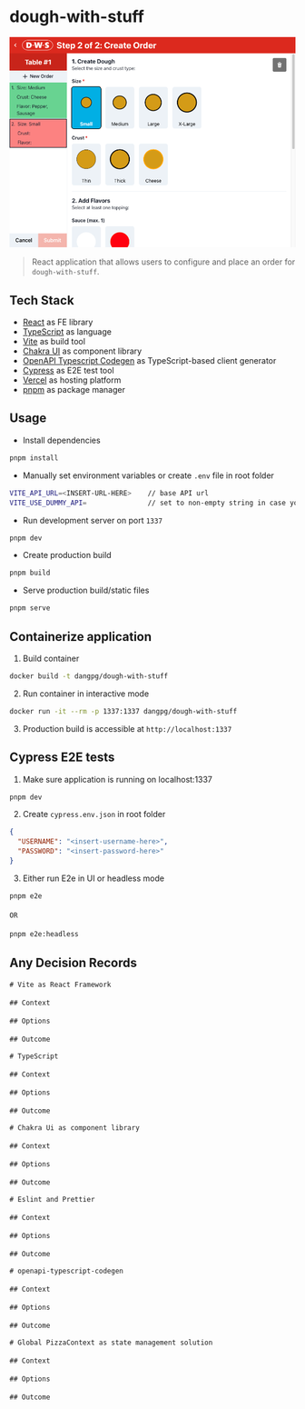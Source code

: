 # dough-with-stuff

![DWS Logo](screenshot.png)

> React application that allows users to configure and place an order for `dough-with-stuff`.

## Tech Stack

- [React](https://react.dev/) as FE library
- [TypeScript](https://www.typescriptlang.org/) as language
- [Vite](https://vitejs.dev/) as build tool
- [Chakra UI](https://chakra-ui.com/) as component library
- [OpenAPI Typescript Codegen](https://github.com/ferdikoomen/openapi-typescript-codegen) as TypeScript-based client generator
- [Cypress](https://www.cypress.io/) as E2E test tool
- [Vercel](https://vercel.com/) as hosting platform
- [pnpm](https://pnpm.io/) as package manager

## Usage

- Install dependencies

```bash
pnpm install
```

- Manually set environment variables or create `.env` file in root folder

```bash
VITE_API_URL=<INSERT-URL-HERE>    // base API url
VITE_USE_DUMMY_API=               // set to non-empty string in case you want to mock API
```

- Run development server on port `1337`

```bash
pnpm dev
```

- Create production build

```bash
pnpm build
```

- Serve production build/static files

```bash
pnpm serve
```

## Containerize application

1. Build container

```bash
docker build -t dangpg/dough-with-stuff
```

2. Run container in interactive mode

```bash
docker run -it --rm -p 1337:1337 dangpg/dough-with-stuff
```

3. Production build is accessible at `http://localhost:1337`

## Cypress E2E tests

1. Make sure application is running on localhost:1337

```bash
pnpm dev
```

2. Create `cypress.env.json` in root folder

```json
{
  "USERNAME": "<insert-username-here>",
  "PASSWORD": "<insert-password-here>"
}
```

3. Either run E2e in UI or headless mode

```bash
pnpm e2e

OR

pnpm e2e:headless
```

## Any Decision Records

```
# Vite as React Framework

## Context

## Options

## Outcome
```

```
# TypeScript

## Context

## Options

## Outcome
```

```
# Chakra Ui as component library

## Context

## Options

## Outcome
```

```
# Eslint and Prettier

## Context

## Options

## Outcome
```

```
# openapi-typescript-codegen

## Context

## Options

## Outcome
```

```
# Global PizzaContext as state management solution

## Context

## Options

## Outcome
```
